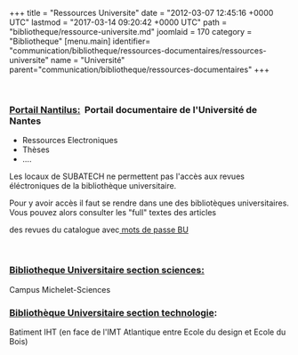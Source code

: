 +++
title = "Ressources Universite"
date = "2012-03-07 12:45:16 +0000 UTC"
lastmod = "2017-03-14 09:20:42 +0000 UTC"
path = "bibliotheque/ressource-universite.md"
joomlaid = 170
category = "Bibliotheque"
[menu.main]
  identifier= "communication/bibliotheque/ressources-documentaires/ressources-universite"
  name = "Université"
  parent="communication/bibliotheque/ressources-documentaires"
+++
<p> </p>
<h3><a href="http://nantilus.univ-nantes.fr/repons/portal/" target="_blank">Portail Nantilus:</a>  Portail documentaire de l'Université de Nantes</h3>
<ul>
<li>Ressources Electroniques</li>
<li>Thèses</li>
<li>....</li>
</ul>
<p>Les locaux de SUBATECH ne permettent pas l'accès aux revues éléctroniques de la bibliothèque universitaire.</p>
<p>Pour y avoir accès il faut se rendre dans une des bibliotèques universitaires. Vous pouvez alors consulter les "full" textes des articles</p>
<p>des revues du catalogue avec<a href="http://intranet-subatech/direction/Doc_pour_tous/codesacces.html.htm"> mots de passe BU </a></p>
<p> </p>
<h3><a href="http://www.bu.univ-nantes.fr/19294379/0/fiche___pagelibre/&amp;RH=1183030556383&amp;RF=1182947764403" target="_blank">Bibliotheque Universitaire section sciences:</a></h3>
<p>Campus Michelet-Sciences</p>
<h3><a href="http://www.bu.univ-nantes.fr/19306740/0/fiche___pagelibre/&amp;RH=1182947764403&amp;RF=1182947804218" target="_blank">Bibliothèque Universitaire section technologie</a>:</h3>
<p>Batiment IHT (en face de l'IMT Atlantique entre Ecole du design et Ecole du Bois)</p>
<p> </p>
<p> </p>
<p> </p>